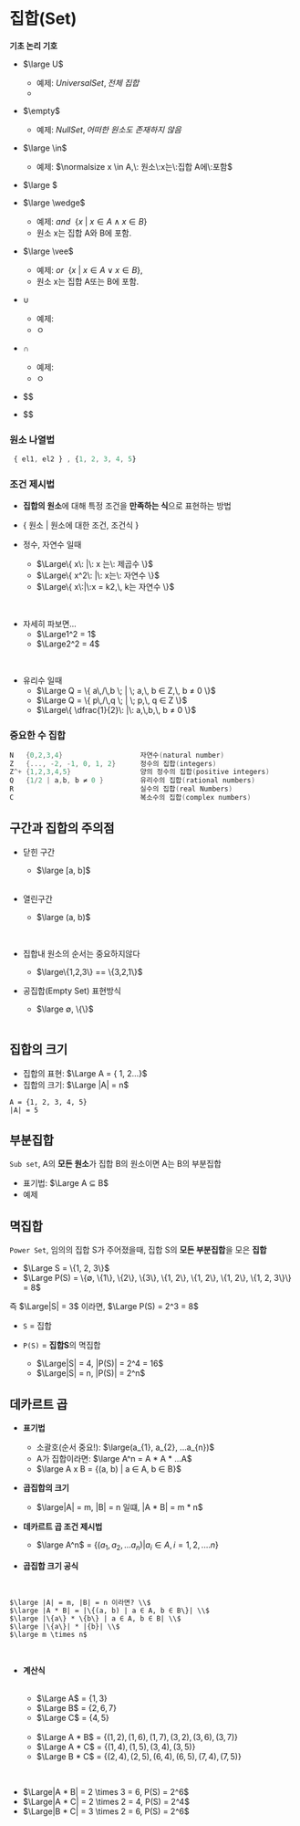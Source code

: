 # 집합(Set)
**기초 논리 기호**
- $\large U$
   - 예제: $Universal Set, 전체\: 집합$
   - 
- $\empty$
  - 예제: $Null Set, 어떠한\:원소도\:존재하지\:않음$
- $\large  \in$ 
  - 예제: $\normalsize x \in A,\: 원소\:x는\:집합 A에\:포함$
- $\large $

- $\large \wedge$
   - 예제: $and \:\:\{ x\:|\:x \in A \wedge x \in B \}$
   - 원소 x는 집합 A와 B에 포함.
- $\large  \vee$
  - 예제: $or \:\:\{ x\:|\: x \in A \vee x \in B \}$,
  - 원소 x는 집합 A또는 B에 포함.
- $\cup$
  - 예제:
  - ㅇ 
- $\cap$
  - 예제:
  - ㅇ 
- $$
- $$
### 원소 나열법
```js
 { el1, el2 } , {1, 2, 3, 4, 5}
```
### 조건 제시법

- **집합의 원소**에 대해 특정 조건을 **만족하는 식**으로 표현하는 방법

- $\{$ 원소  |  원소에 대한 조건, 조건식 $\}$
 
 - 정수, 자연수 일때
   + $\Large\{ x\: |\: x 는\: 제곱수 \}$
   + $\Large\{ x^2\: |\: x는\: 자연수 \}$ 
   + $\Large\{ x\:|\:x = k2,\, k는 자연수 \}$ 
   
     
<br>
 

 - 자세히 파보면... 
   + $\Large1^2 = 1$
   + $\Large2^2 = 4$

<br>

- 유리수 일때
   + $\Large Q = \{ a\,/\,b \; | \; a,\, b ∈ Z,\, b ≠ 0 \}$
   + $\Large Q = \{ p\,/\,q \; | \; p,\, q ∈ Z \}$
   + $\Large\{ \dfrac{1}{2}\: |\: a,\,b,\, b ≠ 0 \}$



### 중요한 수 집합

 ```cpp
 N   {0,2,3,4}                   자연수(natural number)
 Z   {..., -2, -1, 0, 1, 2}      정수의 집합(integers)
 Z^+ {1,2,3,4,5}                 양의 정수의 집합(positive integers)
 Q   {1/2 | a,b, b ≠ 0 }         유리수의 집합(rational numbers)
 R                               실수의 집합(real Numbers)
 C                               복소수의 집합(complex numbers)
 ```

 ## 구간과 집합의 주의점

 - 닫힌 구간
   + $\large [a, b]$
    <br>
 
 - 열린구간
   + $\large (a, b)$
 <br>

 - 집합내 원소의 순서는 중요하지않다

   + $\large\{1,2,3\} == \{3,2,1\}$
      <br>
 - 공집합(Empty Set) 표현방식

   + $\large ∅, \{\}$
   <br>
## 집합의 크기

- 집합의 표현: $\Large A = { 1, 2...}$
- 집합의 크기: $\Large |A| = n$

```cp
A = {1, 2, 3, 4, 5} 
|A| = 5
```

## 부분집합
`Sub set`, A의 **모든 원소**가 집합 B의 원소이면 A는 B의 부분집합

- 표기법: $\Large A ⊆ B$
- 예제


## 멱집합
`Power Set`, 임의의 집합 S가 주어졌을때, 집합 S의 **모든 부분집합**을 모은 **집합**


   + $\Large S = \{1, 2, 3\}$
   + $\Large P(S) = \{∅, \{1\}, \{2\}, \{3\}, \{1, 2\}, \{1, 2\}, \{1, 2\}, \{1, 2, 3\}\} = 8$

   즉 $\Large|S| = 3$ 이라면, $\Large P(S) = 2^3 = 8$


 - `S` = 집합
 - `P(S)` = **집합S**의 멱집합

    + $\Large|S| = 4, |P(S)| = 2^4 = 16$
    + $\Large|S| = n, |P(S)| = 2^n$




## 데카르트 곱

- **표기법**
   + 소괄호(순서 중요!): $\large(a_{1}, a_{2}, ...a_{n})$
   + A가 집합이라면: $\large A^n = A * A * ...A$
   + $\large A x B = {(a, b) | a ∈ A, b ∈ B}$
- **곱집합의 크기** 
   + $\large|A| = m, |B| = n 일떄, |A * B| = m * n$
- **데카르트 곱 조건 제시법**
  + $\large A^n$  = {$(a_{1}, a_{2}, ...a_{n})| a_{i} ∈ A, i = 1, 2, ....n$}

- **곱집합 크기 공식** 
 <br>

    $\large |A| = m, |B| = n 이라면? \\$
    $\large |A * B| = |\{(a, b) | a ∈ A, b ∈ B\}| \\$
    $\large |\{a\} * \{b\} | a ∈ A, b ∈ B| \\$
    $\large |\{a\}| * |{b}| \\$
    $\large m \times n$
   

<br>

- **계산식**
   
  <br>
   
   + $\Large  A$ = {$1, 3$}
   + $\Large  B$ = {$2, 6, 7$}
   + $\Large  C$ = {$4, 5$}
   
   <br>
 
   + $\Large A * B$ = {$(1, 2), (1, 6), (1, 7), (3, 2), (3, 6), (3, 7)$}
   + $\Large A * C$ = {$(1, 4), (1, 5), (3, 4), (3, 5)$}
   + $\Large B * C$ = {$(2, 4), (2, 5), (6, 4), (6, 5), (7, 4), (7, 5)$}
<br>


   + $\Large|A * B| = 2 \times 3 = 6, P(S) = 2^6$
   + $\Large|A * C| = 2 \times 2 = 4, P(S) = 2^4$
   + $\Large|B * C| = 3 \times 2 = 6, P(S) = 2^6$

